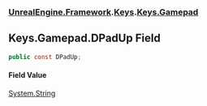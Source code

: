 ### [UnrealEngine.Framework](./UnrealEngine-Framework.md 'UnrealEngine.Framework').[Keys](./Keys.md 'UnrealEngine.Framework.Keys').[Keys.Gamepad](./Keys-Gamepad.md 'UnrealEngine.Framework.Keys.Gamepad')
## Keys.Gamepad.DPadUp Field
  
```csharp
public const DPadUp;
```
#### Field Value
[System.String](https://docs.microsoft.com/en-us/dotnet/api/System.String 'System.String')  
